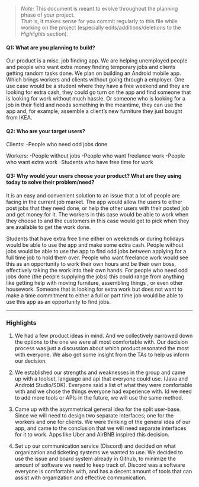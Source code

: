  > _Note:_ This document is meant to evolve throughout the planning phase of your project.    
 > That is, it makes sense for you commit regularly to this file while working on the project (especially edits/additions/deletions to the _Highlights_ section).

#### Q1: What are you planning to build?



Our product is a misc. job finding app. We are helping unemployed people and people who want extra money finding 
temporary jobs and clients getting random tasks done. We plan on building an Android mobile app.
Which brings workers and clients without going through a employer. One use case would be a student where they have a 
free weekend and they are looking for extra cash, they could go turn on the app and find someone that is looking for 
work without much hassle. Or someone who is looking for a job in their field and needs something in the meantime, 
they can use the app and, for example, assemble a client’s new furniture they just bought from IKEA.


#### Q2: Who are your target users?

    
Clients:
-People who need odd jobs done 


Workers:
-People without jobs
-People who want freelance work
-People who want extra work
-Students who have free time for work


#### Q3: Why would your users choose your product? What are they using today to solve their problem/need?

It is an easy and convenient solution to an issue that a lot of people are facing in the current job market. 
The app would allow the users to either post jobs that they need done, or help the other users with their posted job 
and get money for it. The workers in this case would be able to work when they choose to and the customers in this case
 would get to pick when they are available to get the work done.

Students that have extra free time either on weekends or during holidays would be able to use the app and make some 
extra cash. People without jobs would be able to use the app to find odd jobs between applying for a full time job to 
hold them over. People who want freelance work would see this as an opportunity to work their own hours and be their
own boss, effectively taking the work into their own hands. For people who need odd jobs done 
(the people supplying the jobs) this could range from anything like getting help with moving furniture,
assembling things , or even other housework. Someone that is looking for extra work but does not want to make 
a time commitment to either a full or part time job would be able to use this app as an opportunity to find jobs.


----

### Highlights


1) We had a few product ideas in mind. And we collectively narrowed down the options to the one we were all most 
comfortable with. Our decision process was just a discussion about which product resonated the most with everyone. 
We also got some insight from the TAs to help us inform our decision. 

2) We established our strengths and weaknesses in the group and came up with a toolset, language and api that everyone 
could use. (Java and Android Studio/SDK). Everyone said a list of what they were comfortable with and we chose the
things everyone had experience with. Id we need to add more tools or APIs in the future, we will use the 
same method. 

3) Came up with the asymmetrical general idea for the split user-base. Since we will need to design two separate
interfaces; one for the workers and one for clients. We were thinking of the general idea of our app, and came to 
the conclusion that we will need separate interfaces for it to work. Apps like Uber and AirBNB inspired this decision. 

4) Set up our communication service (Discord) and decided on what organization and ticketing systems we wanted to use. 
We decided to use the issue and board system already in Github, to minimize the amount of software we 
need to keep track of. Discord was a software everyone is comfortable with, and has a decent amount of tools that
can assist with organization and effective communication. 